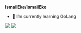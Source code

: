 **IsmailEke/IsmailEke** 

- 🌱 I’m currently learning GoLang

<img src="https://github-readme-stats.vercel.app/api?username=ismaileke&&show_icons=true&title_color=bb2acf&text_color=daf7dc&bg_color=151515">
<img src="https://github-readme-stats.vercel.app/api/top-langs?username=ismaileke&langs_count=4&count_private=true&title_color=bb2acf&text_color=daf7dc&bg_color=151515">
